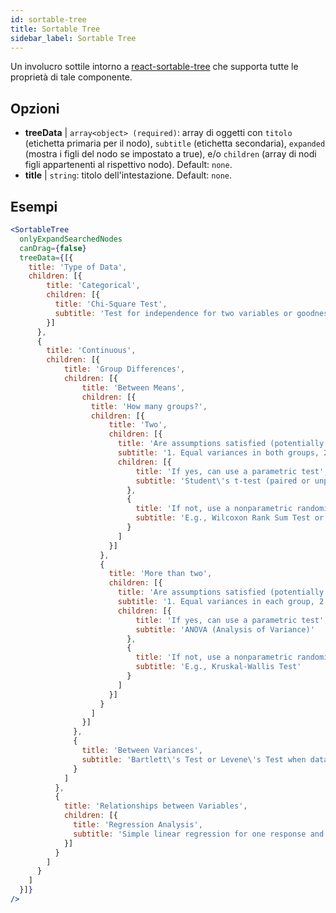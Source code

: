 ```yaml
---
id: sortable-tree 
title: Sortable Tree
sidebar_label: Sortable Tree
---
```


Un involucro sottile intorno a [react-sortable-tree](https://www.npmjs.com/package/react-sortable-tree) che supporta tutte le proprietà di tale componente.

## Opzioni

* __treeData__ | `array<object> (required)`: array di oggetti con `titolo` (etichetta primaria per il nodo),
`subtitle` (etichetta secondaria), `expanded` (mostra i figli del nodo se impostato a true), e/o
`children` (array di nodi figli appartenenti al rispettivo nodo). Default: `none`.
* __title__ | `string`: titolo dell'intestazione. Default: `none`.


## Esempi

```jsx live
<SortableTree 
  onlyExpandSearchedNodes 
  canDrag={false} 
  treeData={[{
    title: 'Type of Data',
    children: [{
        title: 'Categorical',
        children: [{
          title: 'Chi-Square Test',
          subtitle: 'Test for independence for two variables or goodness-of-fit test'
        }]
      },
      {
        title: 'Continuous',
        children: [{
            title: 'Group Differences',
            children: [{
                title: 'Between Means',
                children: [{
                  title: 'How many groups?',
                  children: [{
                      title: 'Two',
                      children: [{
                        title: 'Are assumptions satisfied (potentially after data transformations)?',
                        subtitle: '1. Equal variances in both groups, 2. Data normally distributed or sufficiently large sample',
                        children: [{
                            title: 'If yes, can use a parametric test',
                            subtitle: 'Student\'s t-test (paired or unpaired)'
                          },
                          {
                            title: 'If not, use a nonparametric randomization test',
                            subtitle: 'E.g., Wilcoxon Rank Sum Test or Mann-Whitney U Test'
                          }
                        ]
                      }]
                    },
                    {
                      title: 'More than two',
                      children: [{
                        title: 'Are assumptions satisfied (potentially after data transformations)?',
                        subtitle: '1. Equal variances in each group, 2. Data normally distributed or sufficiently large sample',
                        children: [{
                            title: 'If yes, can use a parametric test',
                            subtitle: 'ANOVA (Analysis of Variance)'
                          },
                          {
                            title: 'If not, use a nonparametric randomization test',
                            subtitle: 'E.g., Kruskal-Wallis Test'
                          }
                        ]
                      }]
                    }
                  ]
                }]
              },
              {
                title: 'Between Variances',
                subtitle: 'Bartlett\'s Test or Levene\'s Test when data are normally distrubuted'
              }
            ]
          },
          {
            title: 'Relationships between Variables',
            children: [{
              title: 'Regression Analysis',
              subtitle: 'Simple linear regression for one response and one predictor,\nmultiple regression in case of several explanatory variables.'
            }]
          }
        ]
      }
    ]
  }]}
/>
``` 



